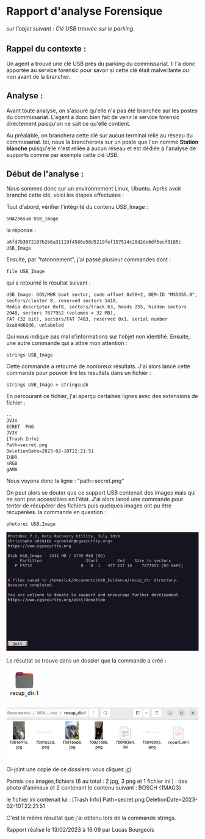 # Rapport d'analyse Forensique 
###### sur l'objet suivant : Clé USB trouvée sur le parking.

## Rappel du contexte :

Un agent a trouvé une clé USB près du parking du commissariat. Il l'a donc apportée au service forensic pour savoir si cette clé était malveillante ou non avant de la brancher.

## Analyse :

Avant toute analyse, on s'assure qu'elle n'a pas été branchée sur les postes du commissariat. L'agent a donc bien fait de venir le service forensic directement puisqu'on ne sait ce qu'elle contient.

Au préalable, on branchera cette clé sur aucun terminal relié au réseau du commissariat. Ici, nous la brancherons sur un poste que l'on nomme **Station blanche** puisqu'elle n'est reliée à aucun réseau et est dédiée à l'analyse de supports comme par exemple cette clé USB.

## Début de l'analyse :

Nous sommes donc sur un environnement Linux, Ubuntu. Après avoir branché cette clé, voici les étapes effectuées :

Tout d'abord, vérifier l'intégrité du contenu USB_Image :
```
SHA256sum USB_Image
```

la réponse : 
 
```
a6fd7b3072187b2b6a31119f4580e58d5219fef157514c28d2de6df5ecf3185c  USB_Image
```

Ensuite, par "tatonnement", j'ai passé plusieur commandes dont :

```
file USB_Image
```
qui a retourné le résultat suivant :

```
USB_Image: DOS/MBR boot sector, code offset 0x58+2, OEM-ID "MSDOS5.0", sectors/cluster 8, reserved sectors 1418, 
Media descriptor 0xf8, sectors/track 63, heads 255, hidden sectors 2048, sectors 7677952 (volumes > 32 MB), 
FAT (32 bit), sectors/FAT 7483, reserved 0x1, serial number 0xa84d68d6, unlabeled
```

Qui nous indique pas mal d'informations sur l'objet non identifié.
Ensuite, une autre commande qui a attiré mon attention :

```
strings USB_Image
```

Cette commande a retourné de nombreux résultats. J'ai alors lancé cette commande pour pouvoir lire les resultats dans un fichier : 

```
strings USB_Image > stringsusb
```
En parcourant ce fichier, j'ai aperçu certaines lignes avec des extensions de fichier :

```
..         
JVJV
ECRET  PNG 
JVJV
[Trash Info]
Path=secret.png
DeletionDate=2023-02-10T22:21:51
IHDR
sRGB
gAMA
```


Nous voyons donc la ligne : "path=secret.png"

On peut alors se douter que ce support USB contenait des images mais qui ne sont pas accessibles en l'état.
J'ai alors lancé une commande pour tenter de récupérer des fichiers puis quelques images 
ont pu être récupérées.
la commande en question : 
```
photorec USB.Image
```

![alt text](https://github.com/LuKieru/FORENSIC_TP_BOURGEOIS_LUCAS/blob/main/TP01/img/photorec_USB_Image_4.png "Logo Title Text 1")

Le résultat se trouve dans un dossier que la commande a créé :

![alt text](https://github.com/LuKieru/FORENSIC_TP_BOURGEOIS_LUCAS/blob/main/TP01/img/recup_dir_1.1.png "recupdir1")

![alt text](https://github.com/LuKieru/FORENSIC_TP_BOURGEOIS_LUCAS/blob/main/TP01/img/recup_dir_1.png "recupdir 2")

Ci-joint une copie de ce dossiersi vous cliquez [ici](https://github.com/LuKieru/FORENSIC_TP_BOURGEOIS_LUCAS/tree/main/TP01/img/dossier%20de%20recup%20photorec "dossier de récup photorec")

Parmis ces images,fichiers (6 au total : 2 jpg, 3 png et 1 fichier ini ) : des photo d'animaux 
et 2 contenant le contenu suivant : BOSCH {1MAG3}

le fichier ini contenait lui : 
[Trash Info]
Path=secret.png
DeletionDate=2023-02-10T22:21:51

C'est le même résultat que j'ai obtenu lors de la commande strings.


Rapport réalisé le 13/02/2023 à 16:09 par Lucas Bourgeois


